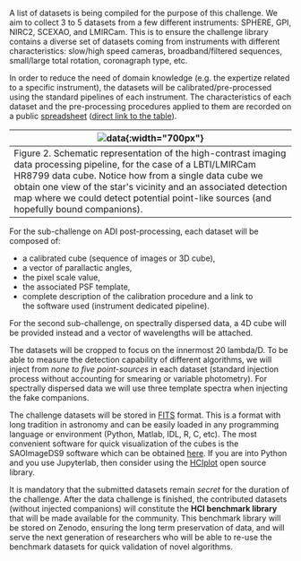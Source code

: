 A list of datasets is being compiled for the purpose of this challenge. We aim to collect 3 to 5 datasets from a few different instruments: SPHERE, GPI, NIRC2, SCEXAO, and LMIRCam. This is to ensure the challenge library contains a diverse set of datasets coming from instruments with different characteristics: slow/high speed cameras, broadband/filtered sequences, small/large total rotation, coronagraph type, etc. 

In order to reduce the need of domain knowledge (e.g. the expertize related to a specific instrument), the datasets will be calibrated/pre-processed using the standard pipelines of each instrument. The characteristics of each dataset and the pre-processing procedures applied to them are recorded on a public [spreadsheet](pages/datasets_table) ([direct link to the table](https://docs.google.com/spreadsheets/d/1Zx7tTGNBMhCXpAa5KIoufdvMrxtjfA3q2gX03APMkaM/edit?usp=sharing)). 

| ![data](https://raw.githubusercontent.com/carlgogo/exoimaging_challenge/master/assets/images/challenge_fig2.001.png){:width="700px"} |
|---|
| Figure 2. Schematic representation of the high-contrast imaging data processing pipeline, for the case of a LBTI/LMIRCam HR8799 data cube. Notice how from a single data cube we obtain one view of the star's vicinity and an associated detection map where we could detect potential point-like sources (and hopefully bound companions).  |

For the sub-challenge on ADI post-processing, each dataset will be composed of:
 * a calibrated cube (sequence of images or 3D cube),
 * a vector of parallactic angles,
 * the pixel scale value,
 * the associated PSF template, 
 * complete description of the calibration procedure and a link to the software used (instrument dedicated pipeline).
 
For the second sub-challenge, on spectrally dispersed data, a 4D cube will be provided instead and a vector of wavelengths will be attached.

The datasets will be cropped to focus on the innermost 20 lambda/D. To be able to measure the detection capability of different algorithms, we will inject from *none to five point-sources* in each dataset (standard injection process without accounting for smearing or variable photometry). For spectrally dispersed data we will use three template spectra when injecting the fake companions.

The challenge datasets will be stored in [FITS](https://en.wikipedia.org/wiki/FITS) format. This is a format with long tradition in astronomy and can be easily loaded in any programming language or environment (Python, Matlab, IDL, R, C, etc). The most convenient software for quick visualization of the cubes is the SAOImageDS9 software which can be obtained [here](http://ds9.si.edu/site/Download.html). If you are into Python and you use Jupyterlab, then consider using the [HCIplot](https://github.com/carlgogo/hciplot/) open source library. 

It is mandatory that the submitted datasets remain *secret* for the duration of the challenge. After the data challenge is finished, the contributed datasets (without injected companions) will constitute the **HCI benchmark library** that will be made available for the community. This benchmark library will be stored on Zenodo, ensuring the long term preservation of data, and will serve the next generation of researchers who will be able to re-use the benchmark datasets for quick validation of novel algorithms.


